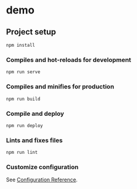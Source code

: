 # demo

## Project setup
```
npm install
```

### Compiles and hot-reloads for development
```
npm run serve
```

### Compiles and minifies for production
```
npm run build
```

### Compile and deploy
```
npm run deploy
```

### Lints and fixes files
```
npm run lint
```

### Customize configuration
See [Configuration Reference](https://cli.vuejs.org/config/).

